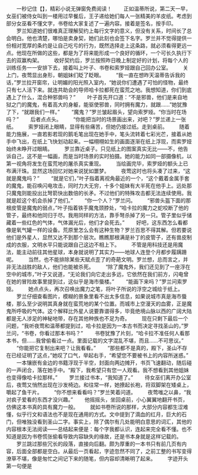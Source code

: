 　　一秒记住【】，精彩小说无弹窗免费阅读！
　　正如温蒂所说，第二天一早，女巫们被侍女叫到一楼用过早餐后，王子递给她们每人一张精美的羊皮纸。考虑到部分女巫看不懂文字，书卷给大家复述了一遍内容。接着是签名，按手印。
　　罗兰知道她们很难真正理解契约上每行文字的意义，但没有关系，时间长了总会明白。他也清楚，哪怕是卖身契，她们此刻也会签下名字。罗兰并不觉得提供一份相对宽厚的条约是让自己吃亏的行为，既然选择走上这条路，就必须看得更远一点。他现在所做的这些，都是为了将来能形成一个良好的循环，一个可长久执行下去的双赢构架。
　　收好契约后，罗兰按照昨日晚上制定好的计划，将每个人的训练任务一一安排下去，接着叫上叶子、书卷和索罗娅跟自己回办公室。
　　关上门，夜莺显出身形，朝姐妹们眨了眨眼。
　　“我一直在想昨天温蒂告诉我的话，”罗兰拉开窗帘，让明媚的阳光照入室内，“她说你们遭遇了可怕的怪物，最终只有七人活下来。就连共助会的导师哈卡拉都死在蛮荒之地。我想知道，你们到底遇上了什么，混合种邪兽吗？”
　　叶子首先开口道：“不是邪兽，他们是来自地狱之门的魔鬼，有着高大的身躯，能驱使邪兽，同时拥有魔力，就跟……”她犹豫了下，“就跟我们一样。”
　　“魔鬼？”罗兰皱起眉头，望向索罗娅。“你当时在场吗？”
　　后者点点头。
　　“你能把当时的场景画出来，对吧？”罗兰递上一张纸。
　　索罗娅闭上眼睛，显得有些痛苦，但她仍接过纸。走到桌前。
　　随着能力施展，一直若影若现的鹅毛笔出现在她手中，笔头流转着七彩光芒，接着从她手中飞出，在纸上飞快划动起来。一幅栩栩如生的画面逐渐在纸上浮现，而索罗娅始终未睁开过眼睛。
　　罗兰靠近桌子。只见纸上的图案真实无比——不，他告诉自己，这不是一幅画，而是当时场景的实时拍摄。她的能力如同一部摄像机，以第一视角将发生在蛮荒地的屠杀真实重现。
　　当绘画完毕，索罗娅的额头上已布满汗珠。显然这场回忆对她来说犹如噩梦。
　　夜莺这时也将头凑了过来，“这就是魔鬼吗？”
　　“就是它们，”叶子指着离视角最近的一个，“这个戴着金属手套的魔鬼，能召唤闪电攻击，同时力大无穷，十多个姐妹有大半死在他手上。远处那只魔鬼则能投出比弩箭快出数倍的长矛。不过他们的特殊攻击都无法连续使用。我就是趁这个机会杀掉了他们。”
　　“你一个人？”罗兰问。
　　“邪兽头盔下面的那根皮管是魔鬼的弱点，”叶子指着铁手魔鬼颈脖处，“哈卡拉的魔力之蛇咬断了他的管子，最终和他同归于尽。我用同样的方法，靠手弩杀掉了另一只。管子里似乎储藏着一些红色的气体，气体漏光后，他们才会死去。”
　　好吧，这东西怎么看都像是氧气罐一样的设备。荒原里怎么会有这种生物？罗兰百思不得其解。但若要说他们是外星人，显然又达不到那个层次。瞧瞧那根满是补丁的皮管子，还有兽皮制成的衣服，文明水平只能说跟自己这边不相上下。
　　不管是用科技还是用魔法，能主动前往其他星球，本身就说明了其实力——地球人连登个月都步履蹒跚呢。
　　当然，也不能排除某些天赋点歪了的奇葩文明。罗兰想，总而言之，并非无法战胜的敌人，他们也能被杀死。
　　“除了魔鬼外，我们还见到了一座浮在空中的城市，”叶子又说道，“无论我们向它走出多远，它依然在我们前方，闪电曾在她的冒险故事里提到过，这似乎是海市蜃楼。”
　　“能画下来吗？”罗兰问索罗娅。
　　她点点头，再次召唤出魔力之笔，将叶子所说的浮空之城绘于纸上。
　　罗兰仔细查看图片，模糊的景象里看不出太多信息，如果说城市真是海市蜃楼，那么至少说明其真身就在蛮荒地的某个位置。而城市上空漫天的血雾，正是魔鬼所呼吸的气体。这个解释比外星人说要靠谱得多，毕竟绝境山脉以西的广阔大陆都是无人涉足的神秘地带，存在其他种族也不足为奇。
　　现在只剩下最后一个问题，“我听夜莺和温蒂都提到过，哈卡拉是因为一本古书而决定寻找圣山的，”罗兰问，“书卷，你看过那本书吗？”
　　书卷犹豫了片刻，“哈卡拉不准任何人看那本书，但……我曾偷看过一点。里面记载的文字混乱不堪，而且……不可思议。”
　　“你能把它复制出来吧？让我看看。”
　　“那些都不是真的，殿下，圣山不存在已经证明了这点，”她叹了口气，举起右手，“希望您不要被书上的内容所迷惑。”
　　一本镶嵌有金边的书籍浮现于半空，封面向两边摊开，书页飞速翻动，随后碰的一声闭合，落在她手中。“殿下，我希望只有您一人观看。我不想看到其他姐妹也变得像哈卡拉那样。”
　　罗兰接过书本，“我知道了。”
　　待女巫们离开办公室后，夜莺又悄然出现在沙发椅边。和往常一样，她撩起长袍，将双脚架在矮桌上，嚼起了鱼干片。
　　“你不想来看看吗？”罗兰笑着问道。
　　夜莺嗤之以鼻，“我对疯子爱看的东西才没兴趣。”
　　他摇摇头，坐回桌前，小心翼翼地翻开书页，仿佛这本书真的具有魔力一般。
　　就如书卷所说的那样，大部分内容都生涩难懂，似乎行文和语法也不是现在通用的方式。文中提到了滴血的红月，巨大的石门，但唯独没看到圣山二字。事实上，除了偶尔有几处能明白意思的词汇，其他的内容根本无法阅读——总结起来便是：每个字我都认识，连起来完全看不懂。也不知道是因为书卷慌张偷看导致内容缺失的缘故，还是书本身就是这样记载的。
　　罗兰跳过那些冗长的段落，直接向后翻。颇为厚重的一本书只有前几页有内容，后面全部都是空白。从最后一页看起，字迹忽然不同了，之前工整的书写变得潦草不堪，像是匆忙之间记下来的随笔，但内容却清晰明了起来。
　　字迹开头第一句便是